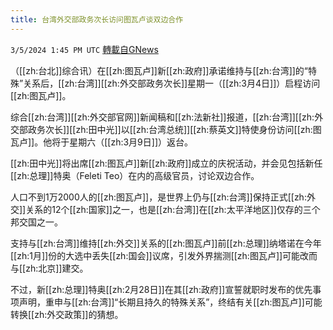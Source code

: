 ```yaml
---
title: 台湾外交部政务次长访问图瓦卢谈双边合作
---
```

`3/5/2024 1:45 PM UTC` [轉載自GNews](https://gnews.org/articles/2367374)

（[[zh:台北]]综合讯）在[[zh:图瓦卢]]新[[zh:政府]]承诺维持与[[zh:台湾]]的“特殊”关系后，[[zh:台湾]][[zh:外交部政务次长]]星期一（[[zh:3月4日]]）启程访问[[zh:图瓦卢]]。

综合[[zh:台湾]][[zh:外交部官网]]新闻稿和[[zh:法新社]]报道，[[zh:台湾]][[zh:外交部政务次长]][[zh:田中光]]以[[zh:台湾总统]][[zh:蔡英文]]特使身份访问[[zh:图瓦卢]]。他将于星期六（[[zh:3月9日]]）返台。

[[zh:田中光]]将出席[[zh:图瓦卢]]新[[zh:政府]]成立的庆祝活动，并会见包括新任[[zh:总理]]特奥（Feleti Teo）在内的高级官员，讨论双边合作。

人口不到1万2000人的[[zh:图瓦卢]]，是世界上仍与[[zh:台湾]]保持正式[[zh:外交]]关系的12个[[zh:国家]]之一，也是[[zh:台湾]]在[[zh:太平洋地区]]仅存的三个邦交国之一。

支持与[[zh:台湾]]维持[[zh:外交]]关系的[[zh:图瓦卢]]前[[zh:总理]]纳塔诺在今年[[zh:1月]]份的大选中丢失[[zh:国会]]议席，引发外界揣测[[zh:图瓦卢]]可能改而与[[zh:北京]]建交。

不过，新[[zh:总理]]特奥[[zh:2月28日]]在其[[zh:政府]]宣誓就职时发布的优先事项声明，重申与[[zh:台湾]]“长期且持久的特殊关系”，终结有关[[zh:图瓦卢]]可能转换[[zh:外交政策]]的猜想。
